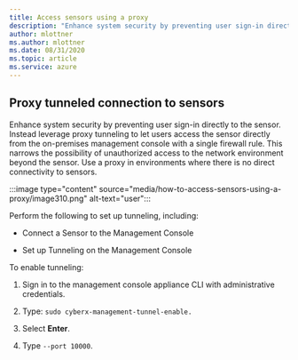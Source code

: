 ```yaml
---
title: Access sensors using a proxy
description: "Enhance system security by preventing user sign-in directly to the sensor. Instead leverage proxy tunneling to let users access the sensor directly from the on-premises management console with a single firewall rule."
author: mlottner
ms.author: mlottner
ms.date: 08/31/2020
ms.topic: article
ms.service: azure
---
```


## Proxy tunneled connection to sensors

Enhance system security by preventing user sign-in directly to the sensor. Instead leverage proxy tunneling to let users access the sensor directly from the on-premises management console with a single firewall rule. This narrows the possibility of unauthorized access to the network environment beyond the sensor.
Use a proxy in environments where there is no direct connectivity to sensors.

  :::image type="content" source="media/how-to-access-sensors-using-a-proxy/image310.png" alt-text="user":::

Perform the following to set up tunneling, including:

  - Connect a Sensor to the Management Console

  - Set up Tunneling on the Management Console

To enable tunneling:

1. Sign in to the management console appliance CLI with administrative credentials.

2. Type: `sudo cyberx-management-tunnel-enable.`

3. Select **Enter**.

4. Type `--port 10000`.
